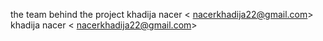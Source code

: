 the team behind the project
khadija nacer < nacerkhadija22@gmail.com>
khadija nacer < nacerkhadija22@gmail.com>
